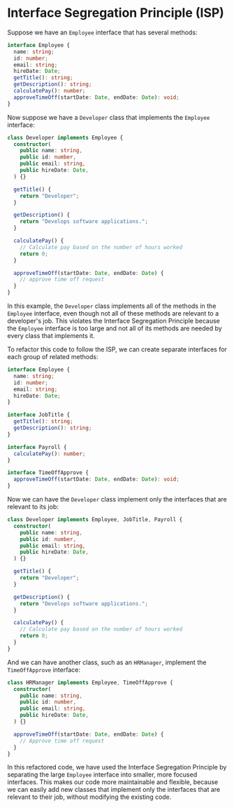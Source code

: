 # Interface Segregation Principle (ISP)

Suppose we have an `Employee` interface that has several methods:

```typescript
interface Employee {
  name: string;
  id: number;
  email: string;
  hireDate: Date;
  getTitle(): string;
  getDescription(): string;
  calculatePay(): number;
  approveTimeOff(startDate: Date, endDate: Date): void;
}
```

Now suppose we have a `Developer` class that implements the `Employee` interface:

```typescript
class Developer implements Employee {
  constructor(
    public name: string,
    public id: number,
    public email: string,
    public hireDate: Date,
  ) {}

  getTitle() {
    return "Developer";
  }

  getDescription() {
    return "Develops software applications.";
  }

  calculatePay() {
    // Calculate pay based on the number of hours worked
    return 0;
  }

  approveTimeOff(startDate: Date, endDate: Date) {
    // approve time off request
  }
}
```

In this example, the `Developer` class implements all of the methods in the `Employee` interface, even though not all of these methods are relevant to a developer's job. This violates the Interface Segregation Principle because the `Employee` interface is too large and not all of its methods are needed by every class that implements it.

To refactor this code to follow the ISP, we can create separate interfaces for each group of related methods:

```typescript
interface Employee {
  name: string;
  id: number;
  email: string;
  hireDate: Date;
}

interface JobTitle {
  getTitle(): string;
  getDescription(): string;
}

interface Payroll {
  calculatePay(): number;
}

interface TimeOffApprove {
  approveTimeOff(startDate: Date, endDate: Date): void;
}
```

Now we can have the `Developer` class implement only the interfaces that are relevant to its job:

```typescript
class Developer implements Employee, JobTitle, Payroll {
  constructor(
    public name: string,
    public id: number,
    public email: string,
    public hireDate: Date,
  ) {}

  getTitle() {
    return "Developer";
  }

  getDescription() {
    return "Develops software applications.";
  }

  calculatePay() {
    // Calculate pay based on the number of hours worked
    return 0;
  }
}
```

And we can have another class, such as an `HRManager`, implement the `TimeOffApprove` interface:

```typescript
class HRManager implements Employee, TimeOffApprove {
  constructor(
    public name: string,
    public id: number,
    public email: string,
    public hireDate: Date,
  ) {}

  approveTimeOff(startDate: Date, endDate: Date) {
    // Approve time off request
  }
}
```

In this refactored code, we have used the Interface Segregation Principle by separating the large `Employee` interface into smaller, more focused interfaces. This makes our code more maintainable and flexible, because we can easily add new classes that implement only the interfaces that are relevant to their job, without modifying the existing code.
